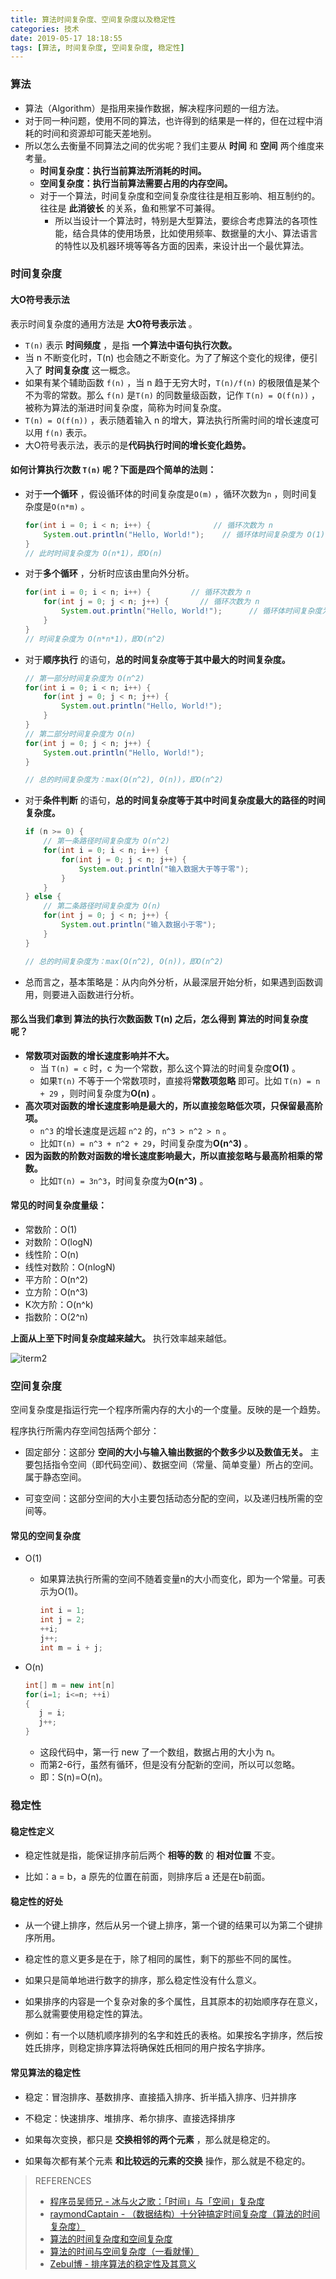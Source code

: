 ```yaml
---
title: 算法时间复杂度、空间复杂度以及稳定性
categories: 技术
date: 2019-05-17 18:18:55
tags: [算法, 时间复杂度, 空间复杂度, 稳定性]
---
```


### 算法

- 算法（Algorithm）是指用来操作数据，解决程序问题的一组方法。
- 对于同一种问题，使用不同的算法，也许得到的结果是一样的，但在过程中消耗的时间和资源却可能天差地别。
- 所以怎么去衡量不同算法之间的优劣呢？我们主要从 **时间** 和 **空间** 两个维度来考量。
  - **时间复杂度：执行当前算法所消耗的时间。** 
  - **空间复杂度：执行当前算法需要占用的内存空间。** 
  - 对于一个算法，时间复杂度和空间复杂度往往是相互影响、相互制约的。往往是 **此消彼长** 的关系，鱼和熊掌不可兼得。
    - 所以当设计一个算法时，特别是大型算法，要综合考虑算法的各项性能，结合具体的使用场景，比如使用频率、数据量的大小、算法语言的特性以及机器环境等等各方面的因素，来设计出一个最优算法。

### 时间复杂度

#### 大O符号表示法

表示时间复杂度的通用方法是 **大O符号表示法** 。

- `T(n)` 表示 **时间频度** ，是指 **一个算法中语句执行次数。** 
- 当 n 不断变化时，T(n) 也会随之不断变化。为了了解这个变化的规律，便引入了 **时间复杂度** 这一概念。
- 如果有某个辅助函数 `f(n)` ，当 n 趋于无穷大时，`T(n)/f(n)` 的极限值是某个不为零的常数。那么 `f(n)` 是`T(n)` 的同数量级函数，记作 `T(n) = O(f(n))` ，被称为算法的渐进时间复杂度，简称为时间复杂度。
- `T(n) = O(f(n))` ，表示随着输入 n 的增大，算法执行所需时间的增长速度可以用 `f(n)` 表示。
- 大O符号表示法，表示的是**代码执行时间的增长变化趋势。** 

#### 如何计算执行次数 `T(n)` 呢？下面是四个简单的法则：

<!--more-->

- 对于**一个循环** ，假设循环体的时间复杂度是`O(m)` ，循环次数为`n` ，则时间复杂度是`O(n*m)` 。

  ```java
  for(int i = 0; i < n; i++) {         		// 循环次数为 n
      System.out.println("Hello, World!");    // 循环体时间复杂度为 O(1)
  }
  // 此时时间复杂度为 O(n*1)，即O(n)
  ```

- 对于**多个循环** ，分析时应该由里向外分析。

  ```java
  for(int i = 0; i < n; i++) {         // 循环次数为 n
      for(int j = 0; j < n; j++) {       // 循环次数为 n
          System.out.println("Hello, World!");      // 循环体时间复杂度为 O(1)
      }
  }
  // 时间复杂度为 O(n*n*1)，即O(n^2)
  ```

- 对于**顺序执行** 的语句，**总的时间复杂度等于其中最大的时间复杂度。** 

  ```java
  // 第一部分时间复杂度为 O(n^2)
  for(int i = 0; i < n; i++) {
      for(int j = 0; j < n; j++) {
          System.out.println("Hello, World!");
      }
  }
  // 第二部分时间复杂度为 O(n)
  for(int j = 0; j < n; j++) {
      System.out.println("Hello, World!");
  }
  
  // 总的时间复杂度为：max(O(n^2), O(n))，即O(n^2)
  ```

- 对于**条件判断** 的语句，**总的时间复杂度等于其中时间复杂度最大的路径的时间复杂度。** 

  ```java
  if (n >= 0) {
      // 第一条路径时间复杂度为 O(n^2)
      for(int i = 0; i < n; i++) {
          for(int j = 0; j < n; j++) {
              System.out.println("输入数据大于等于零");
          }
      }
  } else {
      // 第二条路径时间复杂度为 O(n)
      for(int j = 0; j < n; j++) {
          System.out.println("输入数据小于零");
      }
  }
  
  // 总的时间复杂度为：max(O(n^2), O(n))，即O(n^2)
  ```

- 总而言之，基本策略是：从内向外分析，从最深层开始分析，如果遇到函数调用，则要进入函数进行分析。

#### 那么当我们拿到 **算法的执行次数函数 T(n)**  之后，怎么得到 **算法的时间复杂度** 呢？

- **常数项对函数的增长速度影响并不大。** 
  - 当 `T(n) = c` 时，c 为一个常数，那么这个算法的时间复杂度**O(1)** 。
  - 如果`T(n)` 不等于一个常数项时，直接将**常数项忽略** 即可。比如 `T(n) = n + 29` ，则时间复杂度为**O(n)** 。
- **高次项对函数的增长速度影响是最大的，所以直接忽略低次项，只保留最高阶项。** 
  -  `n^3` 的增长速度是远超 `n^2` 的，`n^3 > n^2 > n` 。
  - 比如`T(n) = n^3 + n^2 + 29`，时间复杂度为**O(n^3)** 。
- **因为函数的阶数对函数的增长速度影响最大，所以直接忽略与最高阶相乘的常数。** 
  - 比如`T(n) = 3n^3`，时间复杂度为**O(n^3)** 。

#### 常见的时间复杂度量级：

- 常数阶：O(1)
- 对数阶：O(logN)
- 线性阶：O(n)
- 线性对数阶：O(nlogN)
- 平方阶：O(n^2)
- 立方阶：O(n^3)
- K次方阶：O(n^k)
- 指数阶：O(2^n)

**上面从上至下时间复杂度越来越大。** 执行效率越来越低。

![iterm2](/images/Big-O-Complexity-Chart.png)  

### 空间复杂度 

空间复杂度是指运行完一个程序所需内存的大小的一个度量。反映的是一个趋势。

程序执行所需内存空间包括两个部分：

- 固定部分：这部分 **空间的大小与输入输出数据的个数多少以及数值无关。** 主要包括指令空间（即代码空间）、数据空间（常量、简单变量）所占的空间。属于静态空间。

- 可变空间：这部分空间的大小主要包括动态分配的空间，以及递归栈所需的空间等。

#### 常见的空间复杂度

- O(1)

  - 如果算法执行所需的空间不随着变量n的大小而变化，即为一个常量。可表示为O(1)。

    ```java
    int i = 1;
    int j = 2;
    ++i;
    j++;
    int m = i + j;
    ```

    

- O(n)

  ```java
  int[] m = new int[n]
  for(i=1; i<=n; ++i)
  {
     j = i;
     j++;
  }
  ```

  - 这段代码中，第一行 new 了一个数组，数据占用的大小为 n。
  - 而第2-6行，虽然有循环，但是没有分配新的空间，所以可以忽略。
  - 即：S(n)=O(n)。

### 稳定性

#### 稳定性定义

- 稳定性就是指，能保证排序前后两个 **相等的数** 的 **相对位置** 不变。

- 比如：a = b，a 原先的位置在前面，则排序后 a 还是在b前面。

#### 稳定性的好处

- 从一个键上排序，然后从另一个键上排序，第一个键的结果可以为第二个键排序所用。
- 稳定性的意义更多是在于，除了相同的属性，剩下的那些不同的属性。



- 如果只是简单地进行数字的排序，那么稳定性没有什么意义。
- 如果排序的内容是一个复杂对象的多个属性，且其原本的初始顺序存在意义，那么就需要使用稳定性的算法。
- 例如：有一个以随机顺序排列的名字和姓氏的表格。如果按名字排序，然后按姓氏排序，则稳定排序算法将确保姓氏相同的用户按名字排序。

#### 常见算法的稳定性

- 稳定：冒泡排序、基数排序、直接插入排序、折半插入排序、归并排序
- 不稳定：快速排序、堆排序、希尔排序、直接选择排序



- 如果每次变换，都只是 **交换相邻的两个元素** ，那么就是稳定的。
- 如果每次都有某个元素 **和比较远的元素的交换** 操作，那么就是不稳定的。



> REFERENCES
>
> - [程序员吴师兄 - 冰与火之歌：「时间」与「空间」复杂度](<https://juejin.im/post/5c174198f265da611036f4ea#heading-18>) 
> - [raymondCaptain - （数据结构）十分钟搞定时间复杂度（算法的时间复杂度）](<https://www.jianshu.com/p/f4cca5ce055a>) 
> - [算法的时间复杂度和空间复杂度](https://juejin.im/entry/5a49f7d36fb9a0450a67b269) 
> - [算法的时间与空间复杂度（一看就懂）](<https://zhuanlan.zhihu.com/p/50479555>) 
> - [Zebul博 - 排序算法的稳定性及其意义](<https://blog.csdn.net/u012501054/article/details/79342580>)  